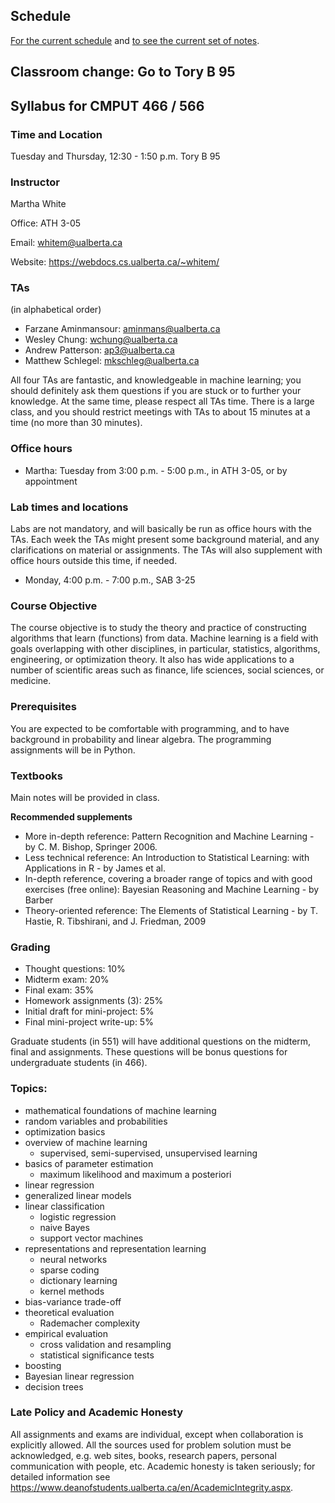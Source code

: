 ## Schedule
[For the current schedule](schedule.md) and [to see the current set of notes](notes.pdf).

## Classroom change: Go to Tory B 95

## Syllabus for CMPUT 466 / 566

### Time and Location
Tuesday and Thursday, 12:30 - 1:50 p.m.
Tory B 95

### Instructor
Martha White

Office: ATH 3-05

Email: whitem@ualberta.ca

Website: https://webdocs.cs.ualberta.ca/~whitem/

### TAs
(in alphabetical order)

* Farzane Aminmansour: aminmans@ualberta.ca 
* Wesley Chung: wchung@ualberta.ca
* Andrew Patterson: ap3@ualberta.ca
* Matthew Schlegel: mkschleg@ualberta.ca

All four TAs are fantastic, and knowledgeable in machine learning; you should definitely ask them questions if you are stuck or to further your knowledge. At the same time, please respect all TAs time. There is a large class, and you should restrict meetings with TAs to about 15 minutes at a time (no more than 30 minutes). 

### Office hours
* Martha: Tuesday from 3:00 p.m. - 5:00 p.m., in ATH 3-05, or by appointment

### Lab times and locations

Labs are not mandatory, and will basically be run as office hours with the TAs. Each week the TAs might present some background material, and any clarifications on material or assignments. The TAs will also supplement with office hours outside this time, if needed.

* Monday, 4:00 p.m. - 7:00 p.m., SAB 3-25

### Course Objective
The course objective is to study the theory and practice of constructing algorithms that learn (functions) from data. Machine learning is a field with goals overlapping with other disciplines, in particular, statistics, algorithms, engineering, or optimization theory. It also has wide applications to a number of scientific areas such as finance, life sciences, social sciences, or medicine.
 
### Prerequisites
You are expected to be comfortable with programming, and to have background in probability and linear algebra. The programming assignments will be in Python.
 
### Textbooks
Main notes will be provided in class.
 
**Recommended supplements**
* More in-depth reference: Pattern Recognition and Machine Learning - by C. M. Bishop, Springer 2006.
* Less technical reference: An Introduction to Statistical Learning: with Applications in R - by James et al.
* In-depth reference, covering a broader range of topics and with good exercises (free online): Bayesian Reasoning and Machine Learning - by Barber
* Theory-oriented reference: The Elements of Statistical Learning - by T. Hastie, R. Tibshirani, and J. Friedman, 2009
 
### Grading

* Thought questions: 10%
* Midterm exam: 20%
* Final exam: 35%
* Homework assignments (3): 25%
* Initial draft for mini-project: 5%
* Final mini-project write-up: 5%

Graduate students (in 551) will have additional questions on the midterm, final and assignments. These questions will be bonus questions for undergraduate students (in 466). 

 
### Topics:

* mathematical foundations of machine learning
* random variables and probabilities
* optimization basics
* overview of machine learning
  * supervised, semi-supervised, unsupervised learning
* basics of parameter estimation
  * maximum likelihood and maximum a posteriori
* linear regression  
* generalized linear models
* linear classification 
  * logistic regression
  * naive Bayes
  * support vector machines
* representations and representation learning 
  * neural networks
  * sparse coding
  * dictionary learning
  * kernel methods
* bias-variance trade-off  
* theoretical evaluation 
  * Rademacher complexity
* empirical evaluation
  * cross validation and resampling
  * statistical significance tests
* boosting
* Bayesian linear regression
* decision trees
 
 
### Late Policy and Academic Honesty
All assignments and exams are individual, except when collaboration is explicitly allowed. All the sources used for problem solution must be acknowledged, e.g. web sites, books, research papers, personal communication with people, etc. Academic honesty is taken seriously; for detailed information see https://www.deanofstudents.ualberta.ca/en/AcademicIntegrity.aspx.

